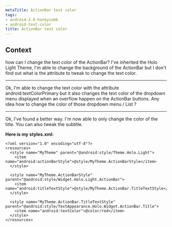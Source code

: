 ```yaml
---
metaTitle: ActionBar text color
tags:
- android-3.0-honeycomb
- android-text-color
title: ActionBar text color
---
```


## Context

how can I change the text color of the ActionBar? I've inherited the Holo Light Theme, I'm able to change the background of the ActionBar but I don't find out what is the attribute to tweak to change the text color.




---


Ok, I'm able to change the text color with the attribute android:textColorPrimary but it also changes the text color of the dropdown menu displayed when an overflow happen on the ActionBar buttons. Any idea how to change the color of those dropdown menu / List ?



---

Ok, I've found a better way. I'm now able to only change the color of the title. You can also tweak the subtitle.


**Here is my styles.xml:**



```
<?xml version="1.0" encoding="utf-8"?>
<resources>
  <style name="MyTheme" parent="@android:style/Theme.Holo.Light">
    <item name="android:actionBarStyle">@style/MyTheme.ActionBarStyle</item>
  </style>

  <style name="MyTheme.ActionBarStyle" parent="@android:style/Widget.Holo.Light.ActionBar">
    <item name="android:titleTextStyle">@style/MyTheme.ActionBar.TitleTextStyle</item>
  </style>

  <style name="MyTheme.ActionBar.TitleTextStyle" parent="@android:style/TextAppearance.Holo.Widget.ActionBar.Title">
    <item name="android:textColor">@color/red</item>
  </style>
</resources>

```
